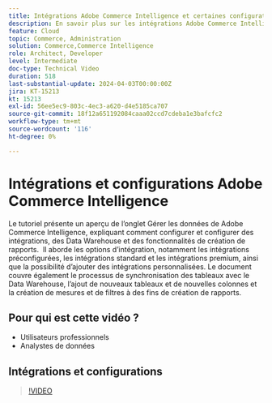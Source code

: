 ```yaml
---
title: Intégrations Adobe Commerce Intelligence et certaines configurations de base
description: En savoir plus sur les intégrations Adobe Commerce Intelligence et certaines configurations qui aident à créer des rapports et des tableaux de bord
feature: Cloud
topic: Commerce, Administration
solution: Commerce,Commerce Intelligence
role: Architect, Developer
level: Intermediate
doc-type: Technical Video
duration: 518
last-substantial-update: 2024-04-03T00:00:00Z
jira: KT-15213
kt: 15213
exl-id: 56ee5ec9-803c-4ec3-a620-d4e5185ca707
source-git-commit: 18f12a651192084caaa02ccd7cdeba1e3bafcfc2
workflow-type: tm+mt
source-wordcount: '116'
ht-degree: 0%

---
```


# Intégrations et configurations Adobe Commerce Intelligence

Le tutoriel présente un aperçu de l’onglet Gérer les données de Adobe Commerce Intelligence, expliquant comment configurer et configurer des intégrations, des Data Warehouse et des fonctionnalités de création de rapports.
&#x200B;
Il aborde les options d’intégration, notamment les intégrations préconfigurées, les intégrations standard et les intégrations premium, ainsi que la possibilité d’ajouter des intégrations personnalisées.
Le document couvre également le processus de synchronisation des tableaux avec le Data Warehouse, l’ajout de nouveaux tableaux et de nouvelles colonnes et la création de mesures et de filtres à des fins de création de rapports.

## Pour qui est cette vidéo ?

- Utilisateurs professionnels
- Analystes de données

## Intégrations et configurations

>[!VIDEO](https://video.tv.adobe.com/v/3428101?learn=on)
